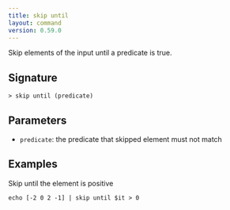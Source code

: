 ```yaml
---
title: skip until
layout: command
version: 0.59.0
---
```


Skip elements of the input until a predicate is true.

## Signature

```> skip until (predicate)```

## Parameters

 -  `predicate`: the predicate that skipped element must not match

## Examples

Skip until the element is positive
```shell
echo [-2 0 2 -1] | skip until $it > 0
```

